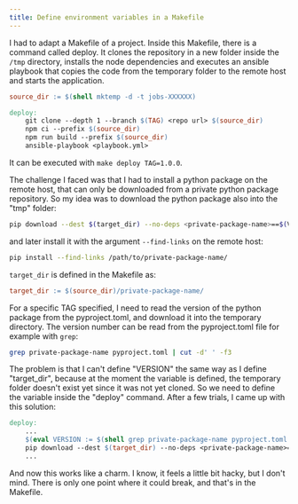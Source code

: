 ```yaml
---
title: Define environment variables in a Makefile
---
```


I had to adapt a Makefile of a project.
Inside this Makefile, there is a command called deploy.
It clones the repository in a new folder inside the `/tmp` directory, installs the node dependencies and executes an ansible playbook that copies the code from the temporary folder to the remote host and starts the application.

```makefile
source_dir := $(shell mktemp -d -t jobs-XXXXXX)

deploy:
    git clone --depth 1 --branch $(TAG) <repo url> $(source_dir)
    npm ci --prefix $(source_dir)
    npm run build --prefix $(source_dir)
    ansible-playbook <playbook.yml>
```

It can be executed with `make deploy TAG=1.0.0`.

The challenge I faced was that I had to install a python package on the remote host, that can only be downloaded from a private python package repository.
So my idea was to download the python package also into the "tmp" folder:

```bash
pip download --dest $(target_dir) --no-deps <private-package-name>==$(VERSION)
```

and later install it with the argument `--find-links` on the remote host:

```bash
pip install --find-links /path/to/private-package-name/
```

`target_dir` is defined in the Makefile as:

```makefile
target_dir := $(source_dir)/private-package-name/
```

For a specific TAG specified, I need to read the version of the python package from the pyproject.toml, and download it into the temporary directory.
The version number can be read from the pyproject.toml file for example with `grep`:

```bash
grep private-package-name pyproject.toml | cut -d' ' -f3
```

The problem is that I can't define "VERSION" the same way as I define "target_dir", because at the moment the variable is defined, the temporary folder doesn't exist yet since it was not yet cloned.
So we need to define the variable inside the "deploy" command.
After a few trials, I came up with this solution:

```makefile
deploy:
    ...
    $(eval VERSION := $(shell grep private-package-name pyproject.toml | cut -d' ' -f3))
    pip download --dest $(target_dir) --no-deps <private-package-name>==$(VERSION)
    ...
```

And now this works like a charm.
I know, it feels a little bit hacky, but I don't mind. There is only one point where it could break, and that's in the Makefile.
